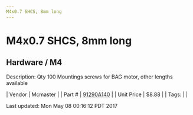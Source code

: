 ```yaml
---
M4x0.7 SHCS, 8mm long
---
```

# M4x0.7 SHCS, 8mm long
## Hardware / M4
Description: 	Qty 100 Mountings screws for BAG motor, other lengths available 

| Vendor | Mcmaster | 
| Part # | [91290A140](https://www.mcmaster.com/#91290A140) | 
| Unit Price | $8.88 | 
| Tags: |  | 

Last updated: Mon May 08 00:16:12 PDT 2017